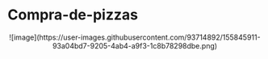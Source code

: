 # Compra-de-pizzas
<div align="center">
  ![image](https://user-images.githubusercontent.com/93714892/155845911-93a04bd7-9205-4ab4-a9f3-1c8b78298dbe.png)
</div>
